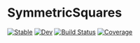 # SymmetricSquares

[![Stable](https://img.shields.io/badge/docs-stable-blue.svg)](https://icetube23.github.io/SymmetricSquares.jl/stable)
[![Dev](https://img.shields.io/badge/docs-dev-blue.svg)](https://icetube23.github.io/SymmetricSquares.jl/dev)
[![Build Status](https://github.com/icetube23/SymmetricSquares.jl/actions/workflows/CI.yml/badge.svg?branch=main)](https://github.com/icetube23/SymmetricSquares.jl/actions/workflows/CI.yml?query=branch%3Amain)
[![Coverage](https://codecov.io/gh/icetube23/SymmetricSquares.jl/branch/main/graph/badge.svg)](https://codecov.io/gh/icetube23/SymmetricSquares.jl)
